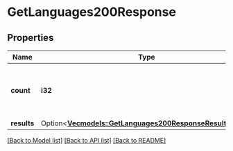 # GetLanguages200Response

## Properties

Name | Type | Description | Notes
------------ | ------------- | ------------- | -------------
**count** | **i32** | The total number of results matched, across all pages. | 
**results** | Option<[**Vec<models::GetLanguages200ResponseResultsInner>**](getLanguages_200_response_results_inner.md)> |  | [optional]

[[Back to Model list]](../README.md#documentation-for-models) [[Back to API list]](../README.md#documentation-for-api-endpoints) [[Back to README]](../README.md)


